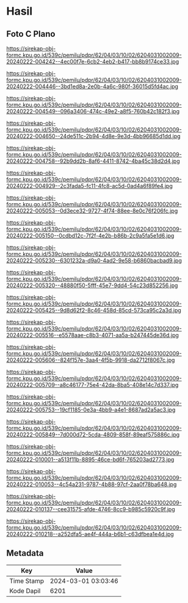 # Hasil

## Foto C Plano

https://sirekap-obj-formc.kpu.go.id/539c/pemilu/pdpr/62/04/03/10/02/6204031002009-20240222-004242--4ec00f7e-6cb2-4eb2-b417-bb8b9174ce33.jpg

https://sirekap-obj-formc.kpu.go.id/539c/pemilu/pdpr/62/04/03/10/02/6204031002009-20240222-004446--3bd1ed8a-2e0b-4a6c-980f-36015d5fd4ac.jpg

https://sirekap-obj-formc.kpu.go.id/539c/pemilu/pdpr/62/04/03/10/02/6204031002009-20240222-004549--096a3406-474c-49e2-a8f5-760b42c182f3.jpg

https://sirekap-obj-formc.kpu.go.id/539c/pemilu/pdpr/62/04/03/10/02/6204031002009-20240222-004650--24de511c-2b94-4d8e-9e3d-4bb96685d1dd.jpg

https://sirekap-obj-formc.kpu.go.id/539c/pemilu/pdpr/62/04/03/10/02/6204031002009-20240222-004758--92b9dd2b-8af6-4411-8742-4ba45c38d2d4.jpg

https://sirekap-obj-formc.kpu.go.id/539c/pemilu/pdpr/62/04/03/10/02/6204031002009-20240222-004929--2c3fada5-fc11-4fc8-ac5d-0ad4a6f89fe4.jpg

https://sirekap-obj-formc.kpu.go.id/539c/pemilu/pdpr/62/04/03/10/02/6204031002009-20240222-005053--0d3ece32-9727-4f74-88ee-8e0c76f206fc.jpg

https://sirekap-obj-formc.kpu.go.id/539c/pemilu/pdpr/62/04/03/10/02/6204031002009-20240222-005150--0cdbd12c-7f2f-4e2b-b86b-2c9a5fa5e1d6.jpg

https://sirekap-obj-formc.kpu.go.id/539c/pemilu/pdpr/62/04/03/10/02/6204031002009-20240222-005230--6301232a-d9a0-4ad2-9e58-b6860bacbad9.jpg

https://sirekap-obj-formc.kpu.go.id/539c/pemilu/pdpr/62/04/03/10/02/6204031002009-20240222-005320--48880f50-5fff-45e7-9dd4-54c23d852256.jpg

https://sirekap-obj-formc.kpu.go.id/539c/pemilu/pdpr/62/04/03/10/02/6204031002009-20240222-005425--9d8d62f2-8c46-458d-85cd-573ca95c2a3d.jpg

https://sirekap-obj-formc.kpu.go.id/539c/pemilu/pdpr/62/04/03/10/02/6204031002009-20240222-005516--e5578aae-c8b3-4071-aa5a-b247445de36d.jpg

https://sirekap-obj-formc.kpu.go.id/539c/pemilu/pdpr/62/04/03/10/02/6204031002009-20240222-005606--824f157e-3aa4-4f5b-9918-da2712f8067c.jpg

https://sirekap-obj-formc.kpu.go.id/539c/pemilu/pdpr/62/04/03/10/02/6204031002009-20240222-005709--a8c46177-75e4-42da-8ba5-408e14c7d337.jpg

https://sirekap-obj-formc.kpu.go.id/539c/pemilu/pdpr/62/04/03/10/02/6204031002009-20240222-005753--19cf1185-0e3a-4bb9-a4e1-8687ad2a5ac3.jpg

https://sirekap-obj-formc.kpu.go.id/539c/pemilu/pdpr/62/04/03/10/02/6204031002009-20240222-005849--7d000d72-5cda-4809-858f-89eaf575886c.jpg

https://sirekap-obj-formc.kpu.go.id/539c/pemilu/pdpr/62/04/03/10/02/6204031002009-20240222-010001--a513f11b-8895-46ce-bd6f-765203ad2773.jpg

https://sirekap-obj-formc.kpu.go.id/539c/pemilu/pdpr/62/04/03/10/02/6204031002009-20240222-010053--4c54a231-9787-4b88-97cf-2aa0f78ba648.jpg

https://sirekap-obj-formc.kpu.go.id/539c/pemilu/pdpr/62/04/03/10/02/6204031002009-20240222-010137--cee31575-afde-4746-8cc9-b985c5920c9f.jpg

https://sirekap-obj-formc.kpu.go.id/539c/pemilu/pdpr/62/04/03/10/02/6204031002009-20240222-010218--a252dfa5-ae4f-444a-b6b1-c63dfbea1e4d.jpg


## Metadata

| Key        | Value               |
| ---------- | ------------------- |
| Time Stamp | 2024-03-01 03:03:46 |
| Kode Dapil | 6201                |




